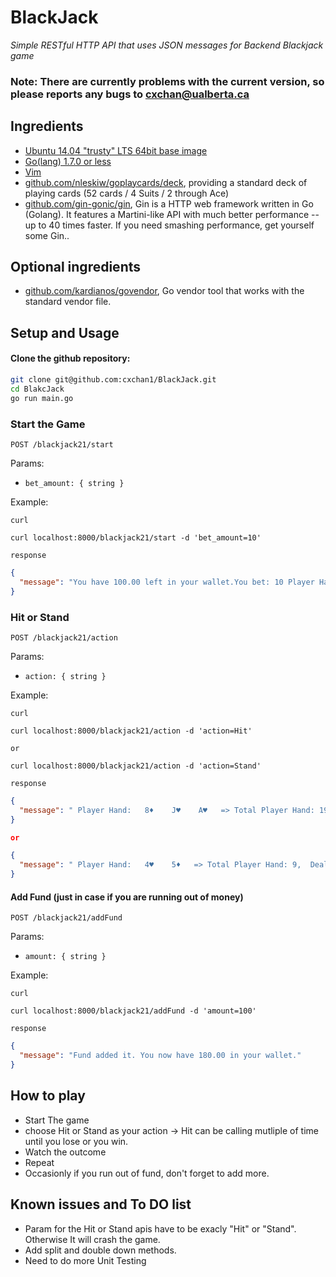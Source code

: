 # BlackJack
*Simple RESTful HTTP API that uses JSON messages for Backend Blackjack game*

### Note: There are currently problems with the current version, so please reports any bugs to cxchan@ualberta.ca

## Ingredients

- [Ubuntu 14.04 "trusty" LTS 64bit base image](http://www.ubuntu.com/)
- [Go(lang) 1.7.0 or less](http://golang.org/)
- [Vim](http://www.vim.org/)
- [github.com/nleskiw/goplaycards/deck](https://github.com/nleskiw/goplaycards), providing a standard deck of playing cards (52 cards / 4 Suits / 2 through Ace)
- [github.com/gin-gonic/gin](https://gin-gonic.github.io/gin/), Gin is a HTTP web framework written in Go (Golang). It features a Martini-like API with much better performance -- up to 40 times faster. If you need smashing performance, get yourself some Gin..

## Optional ingredients

- [github.com/kardianos/govendor](https://github.com/kardianos/govendor), Go vendor tool that works with the standard vendor file.

## Setup and Usage

#### Clone the github repository:

```bash
git clone git@github.com:cxchan1/BlackJack.git
cd BlakcJack
go run main.go
```

### Start the Game
```
POST /blackjack21/start
```

Params:
* `bet_amount: { string }`

Example:

`curl`
```
curl localhost:8000/blackjack21/start -d 'bet_amount=10'
```

`response`
```json
{
  "message": "You have 100.00 left in your wallet.You bet: 10 Player Hand:   8♦    J♥   => Total Player Hand: 18,  Dealer Hand: XX   3♦  , Hit or Stand?"
}
```

### Hit or Stand
```
POST /blackjack21/action
```

Params:
* `action: { string }`

Example:

`curl`
```
curl localhost:8000/blackjack21/action -d 'action=Hit'

or

curl localhost:8000/blackjack21/action -d 'action=Stand'
```

`response`
```json
{
  "message": " Player Hand:   8♦    J♥    A♥   => Total Player Hand: 19,  Dealer Hand: XX   3♦  , Hit or Stand? Player Hand:   8♦    J♥    A♥    K♣   => Total Player Hand: 29,  -> Bust"
}

or

{
  "message": " Player Hand:   4♥    5♦   => Total Player Hand: 9,  Dealer Hand: XX   3♥  , Hit or Stand? Dealer Hand:   8♣    3♥    J♦   => Total Dealer Hand: 21  -> Dealer wins. Player loses."
}
```

#### Add Fund (just in case if you are running out of money)
```
POST /blackjack21/addFund
```

Params:
* `amount: { string }`

Example:

`curl`
```
curl localhost:8000/blackjack21/addFund -d 'amount=100'
```

`response`
```json
{
  "message": "Fund added it. You now have 180.00 in your wallet."
}
```

## How to play
- Start The game
- choose Hit or Stand as your action -> Hit can be calling mutliple of time until you lose or you win.
- Watch the outcome
- Repeat
- Occasionly if you run out of fund, don't forget to add more.


## Known issues and To DO list

- Param for the Hit or Stand apis have to be exacly "Hit" or "Stand". Otherwise It will crash the game.
- Add split and double down methods.
- Need to do more Unit Testing 
